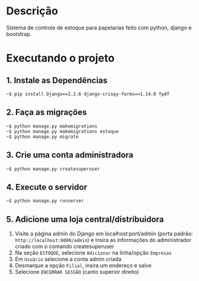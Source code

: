 # Descrição
Sistema de controle de estoque para papelarias feito com python, django e bootstrap.

# Executando o projeto
## 1. Instale as Dependências
``` console
~$ pip install Django==2.2.6 django-crispy-forms==1.14.0 fpdf
```

## 2. Faça as migrações
``` console
~$ python manage.py makemigrations
~$ python manage.py makemigrations estoque
~$ python manage.py migrate
```

## 3. Crie uma conta administradora
``` console
~$ python manage.py createsuperuser
```

## 4. Execute o servidor
``` console
~$ python manage.py runserver
```

## 5. Adicione uma loja central/distribuidora
1. Visite a página admin do Django em localhost:port/admin (porta padrão: `http://localhost:8000/admin`) e insira as informações do administrador criado com o comando createsuperuser
2. Na seção `ESTOQUE`, selecione `Adicionar` na linha/opção `Empresas`
3. Em `Usuário` selecione a conta admin criada
4. Desmarque a opção `Filial`, insira um endereço e salve
5. Selecione `ENCERRAR SESSÃO` (canto superior direito)
